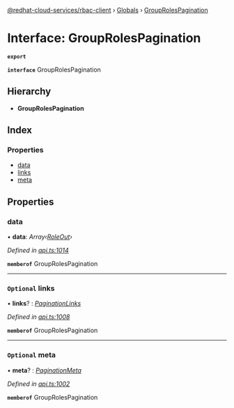 [@redhat-cloud-services/rbac-client](../README.md) › [Globals](../globals.md) › [GroupRolesPagination](grouprolespagination.md)

# Interface: GroupRolesPagination

**`export`** 

**`interface`** GroupRolesPagination

## Hierarchy

* **GroupRolesPagination**

## Index

### Properties

* [data](grouprolespagination.md#data)
* [links](grouprolespagination.md#optional-links)
* [meta](grouprolespagination.md#optional-meta)

## Properties

###  data

• **data**: *Array‹[RoleOut](roleout.md)›*

*Defined in [api.ts:1014](https://github.com/RedHatInsights/javascript-clients/blob/master/packages/rbac/api.ts#L1014)*

**`memberof`** GroupRolesPagination

___

### `Optional` links

• **links**? : *[PaginationLinks](paginationlinks.md)*

*Defined in [api.ts:1008](https://github.com/RedHatInsights/javascript-clients/blob/master/packages/rbac/api.ts#L1008)*

**`memberof`** GroupRolesPagination

___

### `Optional` meta

• **meta**? : *[PaginationMeta](paginationmeta.md)*

*Defined in [api.ts:1002](https://github.com/RedHatInsights/javascript-clients/blob/master/packages/rbac/api.ts#L1002)*

**`memberof`** GroupRolesPagination

